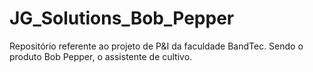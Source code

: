 # JG_Solutions_Bob_Pepper
Repositório referente ao projeto de P&amp;I da faculdade BandTec.  Sendo o produto Bob Pepper, o assistente de cultivo.

